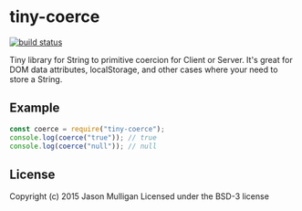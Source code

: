 # tiny-coerce
[![build status](https://secure.travis-ci.org/avoidwork/tiny-coerce.svg)](http://travis-ci.org/avoidwork/tiny-coerce)

Tiny library for String to primitive coercion for Client or Server. It's great for DOM data attributes, localStorage,
and other cases where your need to store a String.

## Example
```javascript
const coerce = require("tiny-coerce");
console.log(coerce("true")); // true
console.log(coerce("null")); // null
```

## License
Copyright (c) 2015 Jason Mulligan
Licensed under the BSD-3 license
